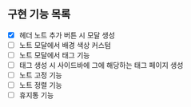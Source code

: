 ## 구현 기능 목록

- [x] 헤더 노트 추가 버튼 시 모달 생성
- [ ] 노트 모달에서 배경 색상 커스텀
- [ ] 노트 모달에서 태그 기능
- [ ] 태그 생성 시 사이드바에 그에 해당하는 태그 페이지 생성
- [ ] 노트 고정 기능
- [ ] 노트 정렬 기능
- [ ] 휴지통 기능
